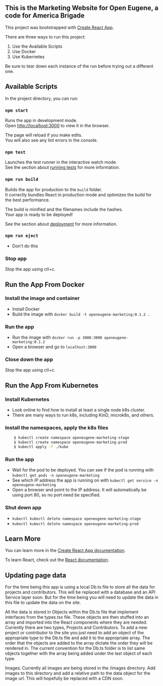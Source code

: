 ## This is the Marketing Website for Open Eugene, a code for America Brigade

This project was bootstrapped with [Create React App](https://github.com/facebook/create-react-app).

There are three ways to run this project:

1. Use the Available Scripts
2. Use Docker
3. Use Kubernetes

Be sure to tear down each instance of the run before trying out a different one.

## Available Scripts

In the project directory, you can run:

### `npm start`

Runs the app in development mode.<br />
Open [http://localhost:3000](http://localhost:3000) to view it in the browser.

The page will reload if you make edits.<br />
You will also see any lint errors in the console.

### `npm test`

Launches the test runner in the interactive watch mode.<br />
See the section about [running tests](https://facebook.github.io/create-react-app/docs/running-tests) for more information.

### `npm run build`

Builds the app for production to the `build` folder.<br />
It correctly bundles React in production mode and optimizes the build for the best performance.

The build is minified and the filenames include the hashes.<br />
Your app is ready to be deployed!

See the section about [deployment](https://facebook.github.io/create-react-app/docs/deployment) for more information.

### `npm run eject`

- Don't do this

### Stop app

Stop the app using ctl+c.

## Run the App From Docker

### Install the image and container

- Install Docker
- Build the image with `docker build -t openeugene-marketing:0.1.2 .`

### Run the app

- Run the image with `docker run -p 3000:3000 openeugene-marketing:0.1.2`
- Open a browser and go to `localhost:3000`

### Close down the app

Stop the app using ctl+c.

## Run the App From Kubernetes

### Install Kubernetes

- Look online to find how to install at least a single node k8s cluster.
- There are many ways to run k8s, including KinD, microk8s, and others.

### Install the namespaces, apply the k8s files

```bash
    $ kubectl create namespace openeugene-marketing-stage
    $ kubectl create namespace openeugene-marketing-prod
    $ kubectl apply -f ./kube
```

### Run the app

- Wait for the pod to be deployed. You can see if the pod is running with `kubectl get pods -n openeugene-marketing`
- See which IP address the app is running on with `kubectl get service -n openeugene-marketing`
- Open a browser and point to the IP address. It will automatically be using port 80, so no port need be specified.

### Shut down app

- `kubectl kubectl delete namespace openeugene-marketing-stage`
- `kubectl kubectl delete namespace openeugene-marketing-prod`

## Learn More

You can learn more in the [Create React App documentation](https://facebook.github.io/create-react-app/docs/getting-started).

To learn React, check out the [React documentation](https://reactjs.org/).

## Updating page data

For the time being this app is using a local Db.ts file to store all the data for projects and contributors. This will be replaced with a database and an API Service layer soon.
But for the time being you will need to update the data in this file to update the data on the site.

All the data is stored in Objects within the Db.ts file that implement interfaces from the types.tsx file. These objects are then stuffed into an array and imported into the React components where they are needed.
Currently there are two types, Projects and Contributors. To add a new project or contributor to the site you just need to add an object of the appropriate type to the Db.ts file and add it to the appropriate array.
The order that the objects are added to the array dictate the order they will be rendered in. The current convention for the Db.ts folder is to list same objects together with the array being added under the last object of each type.

Images:
Currently all images are being stored in the /images directory. Add images to this directory and add a relative path to the data object for the image url. This will hopefully be replaced with a CDN soon.
